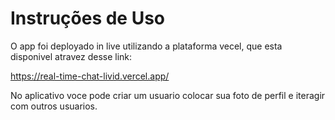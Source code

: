 # Instruções de Uso

O app foi deployado in live utilizando a plataforma vecel, que esta disponivel atravez desse link:

https://real-time-chat-livid.vercel.app/

No aplicativo voce pode criar um usuario colocar sua foto de perfil e iteragir com outros usuarios.